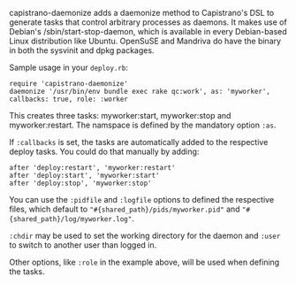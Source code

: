 capistrano-daemonize adds a daemonize method to Capistrano's DSL to generate tasks that control arbitrary processes as daemons.
It makes use of Debian's /sbin/start-stop-daemon, which is available in every Debian-based Linux distribution like Ubuntu.
OpenSuSE and Mandriva do have the binary in both the sysvinit and dpkg packages.

Sample usage in your `deploy.rb`:

    require 'capistrano-daemonize'
    daemonize '/usr/bin/env bundle exec rake qc:work', as: 'myworker', callbacks: true, role: :worker

This creates three tasks: myworker:start, myworker:stop and myworker:restart.
The namspace is defined by the mandatory option `:as`.

If `:callbacks` is set, the tasks are automatically added to the respective
deploy tasks. You could do that manually by adding:

    after 'deploy:restart', 'myworker:restart'
    after 'deploy:start', 'myworker:start'
    after 'deploy:stop', 'myworker:stop'

You can use the `:pidfile` and `:logfile` options to defined the respective
files, which default to `"#{shared_path}/pids/myworker.pid"` and
`"#{shared_path}/log/myworker.log"`.

`:chdir` may be used to set the working directory for the daemon and
`:user` to switch to another user than logged in.

Other options, like `:role` in the example above, will be used when defining the tasks.
